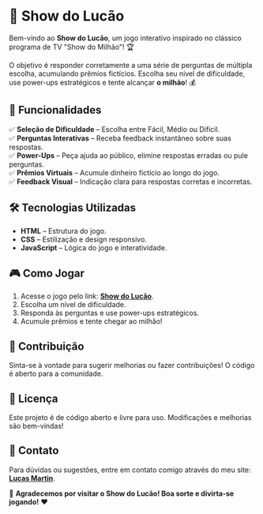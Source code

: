 # 🎉 Show do Lucão

Bem-vindo ao **Show do Lucão**, um jogo interativo inspirado no clássico programa de TV "Show do Milhão"! 🏆  

O objetivo é responder corretamente a uma série de perguntas de múltipla escolha, acumulando prêmios fictícios. Escolha seu nível de dificuldade, use power-ups estratégicos e tente alcançar **o milhão**! 💰  

## 🚀 Funcionalidades  

✅ **Seleção de Dificuldade** – Escolha entre Fácil, Médio ou Difícil.  
✅ **Perguntas Interativas** – Receba feedback instantâneo sobre suas respostas.  
✅ **Power-Ups** – Peça ajuda ao público, elimine respostas erradas ou pule perguntas.  
✅ **Prêmios Virtuais** – Acumule dinheiro fictício ao longo do jogo.  
✅ **Feedback Visual** – Indicação clara para respostas corretas e incorretas.  

## 🛠 Tecnologias Utilizadas  

- **HTML** – Estrutura do jogo.  
- **CSS** – Estilização e design responsivo.  
- **JavaScript** – Lógica do jogo e interatividade.  

## 🎮 Como Jogar  

1. Acesse o jogo pelo link: **[Show do Lucão](https://culas69.github.io/Show-do-Lucao/)**.  
2. Escolha um nível de dificuldade.  
3. Responda às perguntas e use power-ups estratégicos.  
4. Acumule prêmios e tente chegar ao milhão!  

## 🤝 Contribuição  

Sinta-se à vontade para sugerir melhorias ou fazer contribuições! O código é aberto para a comunidade.  

## 📜 Licença  

Este projeto é de código aberto e livre para uso. Modificações e melhorias são bem-vindas!  

## 📩 Contato  

Para dúvidas ou sugestões, entre em contato comigo através do meu site: **[Lucas Martin]([https://culass.github.io/](https://culasss.github.io/PessoalPagina/))**.  

🎲 **Agradecemos por visitar o Show do Lucão! Boa sorte e divirta-se jogando!** ❤️  
